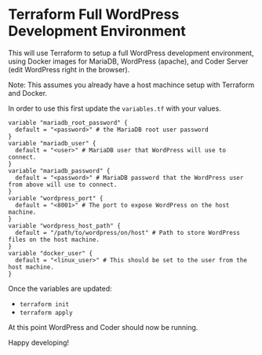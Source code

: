 # Terraform Full WordPress Development Environment

This will use Terraform to setup a full WordPress development environment, using Docker images for MariaDB, WordPress (apache), and Coder Server (edit WordPress right in the browser).

Note: This assumes you already have a host machince setup with Terraform and Docker.

In order to use this first update the `variables.tf` with your values.

```hcl
variable "mariadb_root_password" {
  default = "<password>" # the MariaDB root user password
}
variable "mariadb_user" {
  default = "<user>" # MariaDB user that WordPress will use to connect.
}
variable "mariadb_password" {
  default = "<password>" # MariaDB password that the WordPress user from above will use to connect.
}
variable "wordpress_port" {
  default = "<8001>" # The port to expose WordPress on the host machine.
}
variable "wordpress_host_path" {
  default = "/path/to/wordpress/on/host" # Path to store WordPress files on the host machine.
}
variable "docker_user" {
  default = "<linux_user>" # This should be set to the user from the host machine.
}
```

Once the variables are updated:

 - `terraform init`
 - `terraform apply`

At this point WordPress and Coder should now be running.

Happy developing!